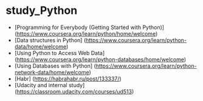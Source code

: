 # study_Python

- [Programming for Everybody (Getting Started with Python)] (https://www.coursera.org/learn/python/home/welcome)
- [Data structures in Python] (https://www.coursera.org/learn/python-data/home/welcome)
- [Using Python to Access Web Data] (https://www.coursera.org/learn/python-databases/home/welcome)
- [Using Databases with Python] (https://www.coursera.org/learn/python-network-data/home/welcome)
- [Habr] (https://habrahabr.ru/post/133337/)
- [Udacity and internal study] (https://classroom.udacity.com/courses/ud513)
